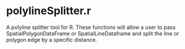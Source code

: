 # polylineSplitter.r
A polyline splitter tool for R. These functions will allow a user to pass SpatialPolygonDataFrame or SpatialLineDataframe and split the line or polygon edge by a specific distance.
